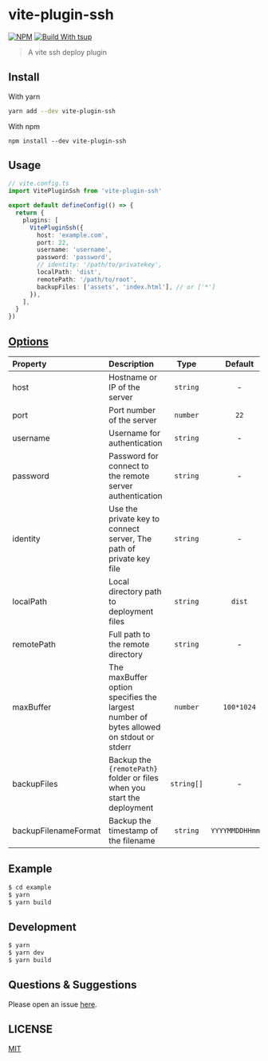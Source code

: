 # vite-plugin-ssh

[![NPM](https://img.shields.io/npm/v/vite-plugin-ssh)](https://github.com/drizzlesconsin/vite-plugin-ssh)
[![Build With tsup](https://img.shields.io/badge/build%20with-tsup-blue)](https://github.com/egoist/tsup)

> A vite ssh deploy plugin

## Install

With yarn

```bash
yarn add --dev vite-plugin-ssh
```

With npm

```
npm install --dev vite-plugin-ssh
```

## Usage

```ts
// vite.config.ts
import VitePluginSsh from 'vite-plugin-ssh'

export default defineConfig(() => {
  return {
    plugins: [
      VitePluginSsh({
        host: 'example.com',
        port: 22,
        username: 'username',
        password: 'password',
        // identity: '/path/to/privatekey',
        localPath: 'dist',
        remotePath: '/path/to/root',
        backupFiles: ['assets', 'index.html'], // or ['*']
      }),
    ],
  }
})
```

## [Options](https://github.com/drizzlesconsin/vite-plugin-ssh/blob/main/src/types.ts)

| Property             | Description                                                                            |    Type    |     Default      |
| :------------------- | :------------------------------------------------------------------------------------- | :--------: | :--------------: |
| host                 | Hostname or IP of the server                                                           |  `string`  |        -         |
| port                 | Port number of the server                                                              |  `number`  |       `22`       |
| username             | Username for authentication                                                            |  `string`  |        -         |
| password             | Password for connect to the remote server authentication                               |  `string`  |        -         |
| identity             | Use the private key to connect server, The path of private key file                    |  `string`  |        -         |
| localPath            | Local directory path to deployment files                                               |  `string`  |      `dist`      |
| remotePath           | Full path to the remote directory                                                      |  `string`  |        -         |
| maxBuffer            | The maxBuffer option specifies the largest number of bytes allowed on stdout or stderr |  `number`  |    `100*1024`    |
| backupFiles          | Backup the `{remotePath}` folder or files when you start the deployment                | `string[]` |        -         |
| backupFilenameFormat | Backup the timestamp of the filename                                                   |  `string`  | `YYYYMMDDHHmmss` |

## Example

```bash
$ cd example
$ yarn
$ yarn build
```

## Development

```bash
$ yarn
$ yarn dev
$ yarn build
```

## Questions & Suggestions

Please open an issue [here](https://github.com/drizzlesconsin/vite-plugin-ssh/issues?q=is%3Aopen).

## LICENSE

[MIT](https://github.com/drizzlesconsin/vite-plugin-ssh/blob/main/LICENSE)
